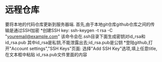 # 远程仓库
要将本地的代码仓库更新到服务器端.
首先,由于本地git仓库github仓库之间的传输是通过SSH加密
*创建SSH key:
	ssh-keygen -t rsa -C "youremail@example.com"
该命令会在.ssh目录下面生成密钥对id_rsa和id_rsa.pub
其中id_rsa是私钥,不能泄露出去;id_rsa.pub是公钥
*登陆github,打开"Account settings","SSH Keys"页面:
选择"Add SSH Key"选项,填上任意title,在文本框中粘贴
id_rsa.pub文件里面的内容
